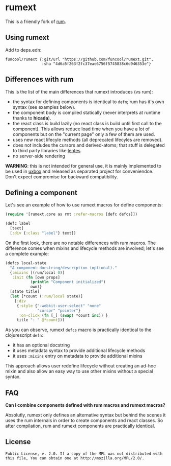 # rumext #

This is a friendly fork of [rum](https://github.com/tonsky/rum).

## Using rumext

Add to deps.edn:

```
funcool/rumext {:git/url "https://github.com/funcool/rumext.git", 
                :sha "4d6a5f263f2fc37eae6756f5745838c6d946353e"}
```

## Differences with rum

This is the list of the main differences that rumext introduces (vs rum):

- the syntax for defining components is identical to `defn`;
  rum has it's own syntax (see examples below).
- the component body is compiled statically (never interprets at
  runtime thanks to **hicada**).
- the react class is build lazily (no react class is build until first
  call to the component). This allows reduce load time when you have a
  lot of components but on the "current page" only a few of them are
  used.
- uses new react lifecyle methods (all deprecated lifecyles are
  removed).
- does not includes the cursors and derived-atoms; that stuff is
  delegated to third party libraries like
  [lentes](https://github.com/funcool/lentes).
- no server-side rendering

**WARNING**: this is not intended for general use, it is mainly
implemented to be used in [uxbox](https://github.com/uxbox/uxbox) and
released as separated project for conveniendce. Don't expect
compromise for backward compatibility.


## Defining a component

Let's see an example of how to use rumext macros for define
components:

```clojure
(require '[rumext.core as rmt :refer-macros [defc defcs]])

(defc label
  [text]
  [:div {:class "label"} text])
```

On the first look, there are no notable differences with rum
macros. The difference comes when mixins and lifecycle methods
are involved; let's see a complete example:

```clojure
(defcs local-state
  "A component docstring/description (optional)."
  {:mixins [(rum/local 0)]
   :init (fn [own props]
           (println "Component initialized")
           own)}
  [state title]
  (let [*count (:rum/local state)]
    [:div
     {:style {"-webkit-user-select" "none"
              "cursor" "pointer"}
      :on-click (fn [_] (swap! *count inc)) }
     title ": " @*count]))
```

As you can observe, rumext `defcs` macro is practically identical to
the clojurescript `defn`:

- it has an optional docstring
- it uses metadata syntax to provide additional lifecycle methods
- it uses `:mixins` entry on metadata to provide additional mixins

This approach allows user redefine lifecycle without creating an
ad-hoc mixin and also allow an easy way to use other mixins without
a special syntax.


## FAQ

**Can I combine components defined with rum macros and rumext macros?**

Absolutly, rumext only defines an alternative syntax but behind the
scenes it uses the rum internals in order to create components and
react classes. So after compilation, rum and rumext components are
practically identical.


## License ##

``` This Source Code Form is subject to the terms of the Mozilla
Public License, v. 2.0. If a copy of the MPL was not distributed with
this file, You can obtain one at http://mozilla.org/MPL/2.0/.
